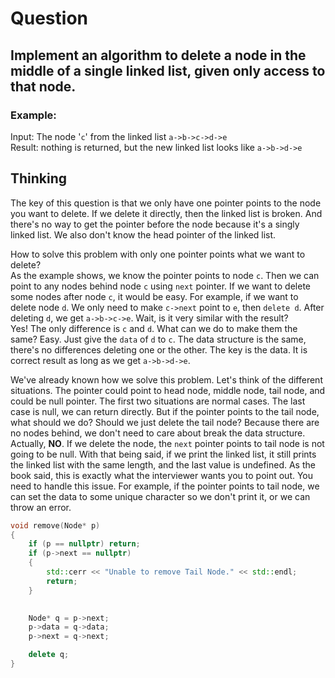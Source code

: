 # Question
## Implement an algorithm to delete a node in the middle of a single linked list, given only access to that node.
### Example:
Input: The node '`c`' from the linked list `a->b->c->d->e`  
Result: nothing is returned, but the new linked list looks like `a->b->d->e`

## Thinking
The key of this question is that we only have one pointer points to the node you want to delete. If we delete it directly, then the linked list is broken. And there's no way to get the pointer before the node because it's a singly linked list. We also don't know the head pointer of the linked list.

How to solve this problem with only one pointer points what we want to delete?  
As the example shows, we know the pointer points to node `c`. Then we can point to any nodes behind node `c` using `next` pointer. If we want to delete some nodes after node `c`, it would be easy. For example, if we want to delete node `d`. We only need to make `c->next` point to `e`, then `delete d`. After deleting `d`, we get `a->b->c->e`. Wait, is it very similar with the result?  
Yes! The only difference is `c` and `d`. What can we do to make them the same? Easy. Just give the `data` of `d` to `c`. The data structure is the same, there's no differences deleting one or the other. The key is the data. It is correct result as long as we get `a->b->d->e`.

We've already known how we solve this problem. Let's think of the different situations. The pointer could point to head node, middle node, tail node, and could be null pointer. The first two situations are normal cases. The last case is null, we can return directly. But if the pointer points to the tail node, what should we do? Should we just delete the tail node? Because there are no nodes behind, we don't need to care about break the data structure. Actually, **NO**. If we delete the node, the `next` pointer points to tail node is not going to be null. With that being said, if we print the linked list, it still prints the linked list with the same length, and the last value is undefined.
As the book said, this is exactly what the interviewer wants you to point out. You need to handle this issue. For example, if the pointer points to tail node, we can set the data to some unique character so we don't print it, or we can throw an error.
```cpp
void remove(Node* p)
{
    if (p == nullptr) return;
    if (p->next == nullptr)
    {
	    std::cerr << "Unable to remove Tail Node." << std::endl;
        return;
    }
        

    Node* q = p->next;
    p->data = q->data;
    p->next = q->next;

    delete q;
}
```